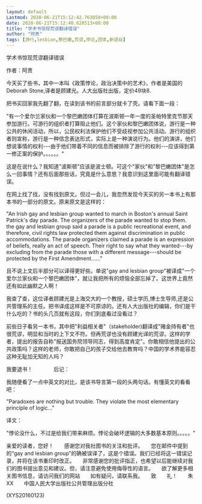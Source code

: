 ```yaml
---
layout: default
Lastmod: 2020-06-21T15:12:42.763050+00:00
date: 2020-06-21T15:12:40.620513+00:00
title: "学术书惊现荒谬翻译错误"
author: "阿贵"
tags: [游行,lesbian,黎巴嫩,荒谬,悖论,团体,新语丝]
---
```


学术书惊现荒谬翻译错误

作者：阿贵

今天买了些书，其中一本叫《政策悖论，政治决策中的艺术》，作者是美国的Deborah Stone,译者是顾建光。人大出版社出版，定价49块8.

把书买回家我先翻了翻，在读到该书的前言部分就卡了壳。请看下面一段：

"有一个爱尔兰家伙和一个黎巴嫩团体打算在波斯顿一年一度的圣帕特里克节那天参加游行。可游行的组织者打算阻止他们。这个家伙和黎巴嫩团体说，游行是一种公共的休闲活动，所以，公民权利法保护他们不受歧视参加公共活动。游行的组织者则宣称，游行是一种信念表达形式，实际上是一种演说行为。他们的演讲，他们想说事情的权利---由于他们带着不同的信息而被排除了游行的权利---应该得到第一修正案的保护。。。。。。"

这是在说什么？我知道"波斯顿"应该是波士顿。可这个"家伙"和"黎巴嫩团体"是怎么一回事情？还有后面那些话，究竟是什么意思？我意识到这里面可能有翻译错误。

在网上找了找，没有找到原文。但过一会儿，我忽然发现今天买的另一本书上有那本书的一部分的原文。原来原文是这样的：

"An Irish gay and lesbian group wanted to march in Boston's annual Saint Patrick's day parade. The organizers of the parade wanted to stop them. the gay and lesbian group said a parade is a public recreational event, and therefore, civil rights law protected them against discrimination in public accommodations. The parade organizers claimed a parade is an expression of beliefs, really an act of speech. Their right to say what they wanted---by excluding from the parade those with a different message---should be protected by the First Amendment......"

且不说上文后半部分可以译得更好些。单说"gay and lesbian group"被译成"一个爱尔兰家伙和一个黎巴嫩团体"，就让我把所有的烦恼全部忘掉了。这世界上竟然还有如此幽默之人啊！

我查了查，这位译者顾建光是上海交大的一个教授，硕士学历,博士生导师,还是公共管理系的主任。把书译成这样是不可原谅的。还有人大出版社的编辑，你们是干什么吃的？书的头几页就有这段，你们到底看过没看过？

前些日子看另一本书，其中把"利益相关者"（stakeholder)翻译成"赌金持有者"也很荒谬，明显和当时的上下文不符。但再荒谬也没有顾建光译的荒谬。这样的学者，提出的报告自称"报送国务院领导同志，得到高度肯定"。你敢相信他提出的公共政策吗？这样的老师，你敢把自己的孩子交给他去教育吗？中国的学术界能容忍这种无耻加无知的人吗？

我要退书！　　　　后记：

我随便看了一点中英文的对比，是该书导言第一段的头两句话。有懂英文的看看吧：

"Paradoxes are nothing but trouble. They violate the most elementary principle of logic..."

译文：

"悖论没什么，不过是给我们带来麻烦。悖论会破坏逻辑的大多数基本原则。。。。。"

亲爱的读者，您好！　　感谢您对我社图书的关注和批评。　　您在邮件中提到的“gay and lesbian group”的确被误译了，这是个错误。我们已经将这一错误记录，并将在该书重印时改正。　　非常感谢您的批评指正，也希望以后能继续对我们的图书提出意见和建议。但，请注意避免使用侮辱性的语言。　　欲了解更多相关图书信息，请访问我们的网站　　如有疑问，请联系我。　　致　　礼！　　朱XX　　中国人民大学出版社公共管理出版分社

(XYS20160123)

